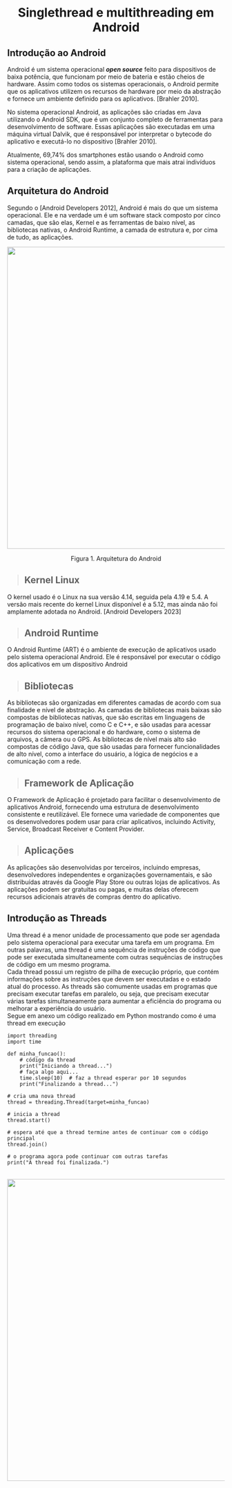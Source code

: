 <h1 align="center"> Singlethread e multithreading em Android  </h1> 

## Introdução ao Android

Android é um sistema operacional _**open source**_ feito para dispositivos de baixa potência, que funcionam por meio de bateria e estão cheios de hardware. Assim como todos os sistemas operacionais, o Android permite que os aplicativos utilizem os recursos de hardware por meio da abstração e fornece um ambiente definido para os aplicativos. [Brahler 2010].

No sistema operacional Android, as aplicações são criadas em Java utilizando o Android SDK, que é um conjunto completo de ferramentas para desenvolvimento de software. Essas aplicações são executadas em uma máquina virtual Dalvik, que é responsável por interpretar o bytecode do aplicativo e executá-lo no dispositivo [Brahler 2010]. <br>

Atualmente, 69,74% dos smartphones estão usando o Android como sistema operacional, sendo assim, a plataforma que mais atrai indivíduos para a criação de aplicações. <br>

## Arquitetura do Android <br>
Segundo o [Android Developers 2012], Android é mais do que um sistema operacional. Ele e na verdade um é um software stack composto por cinco camadas, que são elas, Kernel e as ferramentas de baixo nível, as bibliotecas nativas, o Android Runtime, a camada de estrutura e, por cima de tudo, as aplicações.

<div align="center">
<img src="https://user-images.githubusercontent.com/96505484/231237056-35cb918a-5f9c-4108-bc63-8a31965021d1.png" width="700px" />
</div> 

<p align="center"> Figura 1. Arquitetura do Android </p>  

> ## Kernel Linux 

O kernel usado é o Linux na sua versão 4.14, seguida pela 4.19 e 5.4. A versão mais recente do kernel Linux disponível é a 5.12, mas ainda não foi amplamente adotada no Android. [Android Developers 2023] <br> 

> ## Android Runtime

O Android Runtime (ART) é o ambiente de execução de aplicativos usado pelo sistema operacional Android. Ele é responsável por executar o código dos aplicativos em um dispositivo Android <br>

> ## Bibliotecas
As bibliotecas são organizadas em diferentes camadas de acordo com sua finalidade e nível de abstração. As camadas de bibliotecas mais baixas são compostas de bibliotecas nativas, que são escritas em linguagens de programação de baixo nível, como C e C++, e são usadas para acessar recursos do sistema operacional e do hardware, como o sistema de arquivos, a câmera ou o GPS. As bibliotecas de nível mais alto são compostas de código Java, que são usadas para fornecer funcionalidades de alto nível, como a interface do usuário, a lógica de negócios e a comunicação com a rede. <br>

> ## Framework de Aplicação
O Framework de Aplicação é projetado para facilitar o desenvolvimento de aplicativos Android, fornecendo uma estrutura de desenvolvimento consistente e reutilizável. Ele fornece uma variedade de componentes que os desenvolvedores podem usar para criar aplicativos, incluindo Activity, Service, Broadcast Receiver e Content Provider. <br>

> ## Aplicações 
As aplicações são desenvolvidas por terceiros, incluindo empresas, desenvolvedores independentes e organizações governamentais, e são distribuídas através da Google Play Store ou outras lojas de aplicativos. As aplicações podem ser gratuitas ou pagas, e muitas delas oferecem recursos adicionais através de compras dentro do aplicativo.


## Introdução as Threads
Uma thread é a menor unidade de processamento que pode ser agendada pelo sistema operacional para executar uma tarefa em um programa. Em outras palavras, uma thread é uma sequência de instruções de código que pode ser executada simultaneamente com outras sequências de instruções de código em um mesmo programa. <br>
Cada thread possui um registro de pilha de execução próprio, que contém informações sobre as instruções que devem ser executadas e o estado atual do processo. As threads são comumente usadas em programas que precisam executar tarefas em paralelo, ou seja, que precisam executar várias tarefas simultaneamente para aumentar a eficiência do programa ou melhorar a experiência do usuário. <br>
Segue em anexo um código realizado em Python mostrando como é uma thread em execução 
```
import threading
import time

def minha_funcao():
    # código da thread
    print("Iniciando a thread...")
    # faça algo aqui...
    time.sleep(10)  # faz a thread esperar por 10 segundos
    print("Finalizando a thread...")

# cria uma nova thread
thread = threading.Thread(target=minha_funcao)

# inicia a thread
thread.start()

# espera até que a thread termine antes de continuar com o código principal
thread.join()

# o programa agora pode continuar com outras tarefas
print("A thread foi finalizada.") 
```
<br>
<div align="center">
<img src="https://user-images.githubusercontent.com/96505484/231562564-fb429be1-5430-45d3-af25-24663a677b54.png" width="700px" />
</div> 










